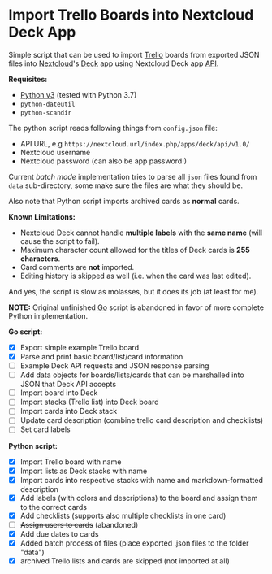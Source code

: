 # Import Trello Boards into Nextcloud Deck App

Simple script that can be used to import
[Trello](https://trello.com/) boards from exported JSON files into [Nextcloud](https://nextcloud.com)'s
[Deck](https://apps.nextcloud.com/apps/deck) app using Nextcloud Deck app
[API](https://github.com/nextcloud/deck/blob/master/docs/API.md).

**Requisites:**
- [Python v3](https://www.python.org/downloads/) (tested with Python 3.7)
- `python-dateutil`
- `python-scandir`


The python script reads following things from `config.json` file:
- API URL, e.g `https://nextcloud.url/index.php/apps/deck/api/v1.0/`
- Nextcloud username
- Nextcloud password (can also be app password!)

Current _batch mode_ implementation tries to parse all `json` files found from `data` sub-directory,
some make sure the files are what they should be.

Also note that Python script imports archived cards as **normal** cards.

**Known Limitations:**
- Nextcloud Deck cannot handle **multiple labels** with the **same name** (will cause the script to fail).
- Maximum character count allowed for the titles of Deck cards is **255 characters**.
- Card comments are **not** imported.
- Editing history is skipped as well (i.e. when the card was last edited).

And yes, the script is slow as molasses, but it does its job (at least for me).

**NOTE:** Original unfinished [Go](https://golang.org/) script is abandoned in favor of more complete Python implementation.

**Go script:**

- [x] Export simple example Trello board
- [x] Parse and print basic board/list/card information
- [ ] Example Deck API requests and JSON response parsing
- [ ] Add data objects for boards/lists/cards that can be marshalled into JSON that Deck API accepts
- [ ] Import board into Deck
- [ ] Import stacks (Trello list) into Deck board
- [ ] Import cards into Deck stack
- [ ] Update card description (combine trello card description and checklists)
- [ ] Set card labels

**Python script:**
- [x] Import Trello board with name
- [x] Import lists as Deck stacks with name
- [x] Import cards into respective stacks with name and markdown-formatted description
- [x] Add labels (with colors and descriptions) to the board and assign them to the correct cards
- [x] Add checklists (supports also multiple checklists in one card)
- [ ] ~~Assign users to cards~~ (abandoned)
- [x] Add due dates to cards
- [x] Added batch process of files (place exported .json files to the folder "data")
- [x] archived Trello lists and cards are skipped (not imported at all)
